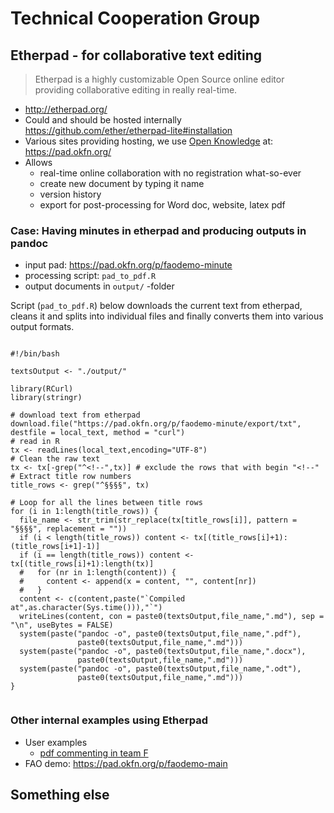 Technical Cooperation Group
========================================


Etherpad - for collaborative text editing
----------------------------------------

>Etherpad is a highly customizable Open Source online editor providing collaborative editing in really real-time.

- <http://etherpad.org/>
- Could and should be hosted internally <https://github.com/ether/etherpad-lite#installation>
- Various sites providing hosting, we use [Open Knowledge](https://okfn.org/) at: <https://pad.okfn.org/>
- Allows
    - real-time online collaboration with no registration what-so-ever
    - create new document by typing it name
    - version history
    - export for post-processing for Word doc, website, latex pdf


### Case: Having minutes in etherpad and producing outputs in pandoc

- input pad: <https://pad.okfn.org/p/faodemo-minute>
- processing script: `pad_to_pdf.R`
- output documents in `output/` -folder

Script (`pad_to_pdf.R`) below downloads the current text from etherpad, cleans it and splits into individual files and finally converts them into various output formats. 

```

#!/bin/bash

textsOutput <- "./output/"

library(RCurl)
library(stringr)

# download text from etherpad
download.file("https://pad.okfn.org/p/faodemo-minute/export/txt", destfile = local_text, method = "curl")
# read in R
tx <- readLines(local_text,encoding="UTF-8")
# Clean the raw text
tx <- tx[-grep("^<!--",tx)] # exclude the rows that with begin "<!--"
# Extract title row numbers
title_rows <- grep("^§§§§", tx)

# Loop for all the lines between title rows
for (i in 1:length(title_rows)) {
  file_name <- str_trim(str_replace(tx[title_rows[i]], pattern = "§§§§", replacement = ""))
  if (i < length(title_rows)) content <- tx[(title_rows[i]+1):(title_rows[i+1]-1)]
  if (i == length(title_rows)) content <- tx[(title_rows[i]+1):length(tx)]
  #   for (nr in 1:length(content)) {
  #     content <- append(x = content, "", content[nr])
  #   }
  content <- c(content,paste("`Compiled at",as.character(Sys.time())),"`")
  writeLines(content, con = paste0(textsOutput,file_name,".md"), sep = "\n", useBytes = FALSE)
  system(paste("pandoc -o", paste0(textsOutput,file_name,".pdf"),
               paste0(textsOutput,file_name,".md")))
  system(paste("pandoc -o", paste0(textsOutput,file_name,".docx"),
               paste0(textsOutput,file_name,".md")))
  system(paste("pandoc -o", paste0(textsOutput,file_name,".odt"),
               paste0(textsOutput,file_name,".md")))
}


```


### Other internal examples using Etherpad

- User examples
    - [pdf commenting in team F](http://koti.kapsi.fi/~muuankarski/fao/GSPB15/comment.html)
- FAO demo: <https://pad.okfn.org/p/faodemo-main>


Something else
----------------------------------------